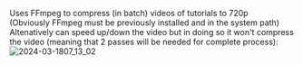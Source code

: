 Uses FFmpeg to compress (in batch) videos of tutorials to 720p <br>
(Obviously FFmpeg must be previously installed and in the system path)  
Altenatively can speed up/down the video but in doing so it won't compress the video (meaning that 2 passes will be needed for complete process):  
![2024-03-1807_13_02](https://github.com/apaza610/CompresorTuts/assets/10149862/2db5f83d-0787-429b-b110-364146e4a370)
